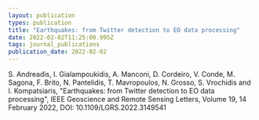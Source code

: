 ```yaml
---
layout: publication
types: publication
title: "Earthquakes: from Twitter detection to EO data processing"
date: 2022-02-02T11:25:00.995Z
tags: journal_publications
publication_date: 2022-02-02
---
```

<!--StartFragment-->

S. Andreadis, I. Gialampoukidis, A. Manconi, D. Cordeiro, V. Conde, M. Sagona, F. Brito, N. Pantelidis, T. Mavropoulos, N. Grosso, S. Vrochidis and I. Kompatsiaris, "Earthquakes: from Twitter detection to EO data processing", IEEE Geoscience and Remote Sensing Letters, Volume 19, 14 February 2022, DOI: 10.1109/LGRS.2022.3149541

<!--EndFragment-->